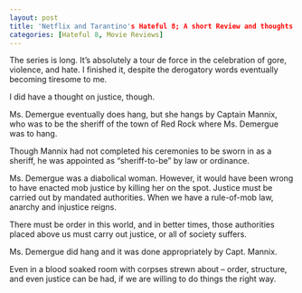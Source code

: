 ```yaml
---
layout: post
title: 'Netflix and Tarantino's Hateful 8; A short Review and thoughts on Justice'
categories: [Hateful 8, Movie Reviews]
---
```

The series is long. It&#8217;s absolutely a tour de force in the celebration of gore, violence, and hate. I finished it, despite the derogatory words eventually becoming tiresome to me.

I did have a thought on justice, though.

Ms. Demergue eventually does hang, but she hangs by Captain Mannix, who was to be the sheriff of the town of Red Rock where Ms. Demergue was to hang.

Though Mannix had not completed his ceremonies to be sworn in as a sheriff, he was appointed as &#8220;sheriff-to-be&#8221; by law or ordinance. 

Ms. Demergue was a diabolical woman. However, it would have been wrong to have enacted mob justice by killing her on the spot. Justice must be carried out by mandated authorities. When we have a rule-of-mob law, anarchy and injustice reigns. 

There must be order in this world, and in better times, those authorities placed above us must carry out justice, or all of society suffers.

Ms. Demergue did hang and it was done appropriately by Capt. Mannix. 

Even in a blood soaked room with corpses strewn about &#8211; order, structure, and even justice can be had, if we are willing to do things the right way.